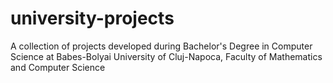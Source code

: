 # university-projects
A collection of projects developed during Bachelor's Degree in Computer Science at Babes-Bolyai University of Cluj-Napoca, Faculty of Mathematics and Computer Science

